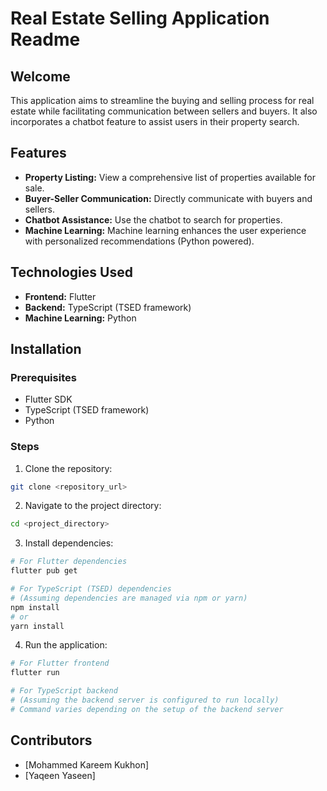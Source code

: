 
# Real Estate Selling Application Readme

## Welcome

This application aims to streamline the buying and selling process for real estate while facilitating communication between sellers and buyers. It also incorporates a chatbot feature to assist users in their property search.

## Features

- **Property Listing:** View a comprehensive list of properties available for sale.
- **Buyer-Seller Communication:** Directly communicate with buyers and sellers.
- **Chatbot Assistance:** Use the chatbot to search for properties.
- **Machine Learning:** Machine learning enhances the user experience with personalized recommendations (Python powered).

## Technologies Used

- **Frontend:** Flutter
- **Backend:** TypeScript (TSED framework)
- **Machine Learning:** Python

## Installation

### Prerequisites

- Flutter SDK
- TypeScript (TSED framework)
- Python

### Steps

1. Clone the repository:

```bash
git clone <repository_url>
```

2. Navigate to the project directory:

```bash
cd <project_directory>
```

3. Install dependencies:

```bash
# For Flutter dependencies
flutter pub get

# For TypeScript (TSED) dependencies
# (Assuming dependencies are managed via npm or yarn)
npm install
# or
yarn install
```

4. Run the application:

```bash
# For Flutter frontend
flutter run

# For TypeScript backend
# (Assuming the backend server is configured to run locally)
# Command varies depending on the setup of the backend server
```

## Contributors

- [Mohammed Kareem Kukhon]
- [Yaqeen Yaseen]
